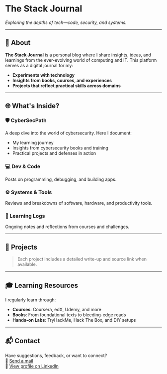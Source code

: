 # The Stack Journal
_Exploring the depths of tech—code, security, and systems._

---

## 📌 About
**The Stack Journal** is a personal blog where I share insights, ideas, and learnings from the ever-evolving world of computing and IT. This platform serves as a digital journal for my:

- **Experiments with technology**  
- **Insights from books, courses, and experiences**  
- **Projects that reflect practical skills across domains**

---

## 🌐 What's Inside?

### 🛡️ CyberSecPath
A deep dive into the world of cybersecurity. Here I document:
- My learning journey
- Insights from cybersecurity books and training
- Practical projects and defenses in action

### 💻 Dev & Code
Posts on programming, debugging, and building apps.

### ⚙️ Systems & Tools
Reviews and breakdowns of software, hardware, and productivity tools.

### 📓 Learning Logs
Ongoing notes and reflections from courses and challenges.

---

## 📂 Projects
> Each project includes a detailed write-up and source link when available.

---

## 🎓 Learning Resources
I regularly learn through:
- **Courses**: Coursera, edX, Udemy, and more  
- **Books**: From foundational texts to bleeding-edge reads  
- **Hands-on Labs**: TryHackMe, Hack The Box, and DIY setups

---

## 📬 Contact
Have suggestions, feedback, or want to connect?  
📧 [Send a mail](mailto:rejeeshkoshy10@gmail.com)  
💼 [View profile on Linkedln](www.linkedin.com/in/rejeesh-koshy)
